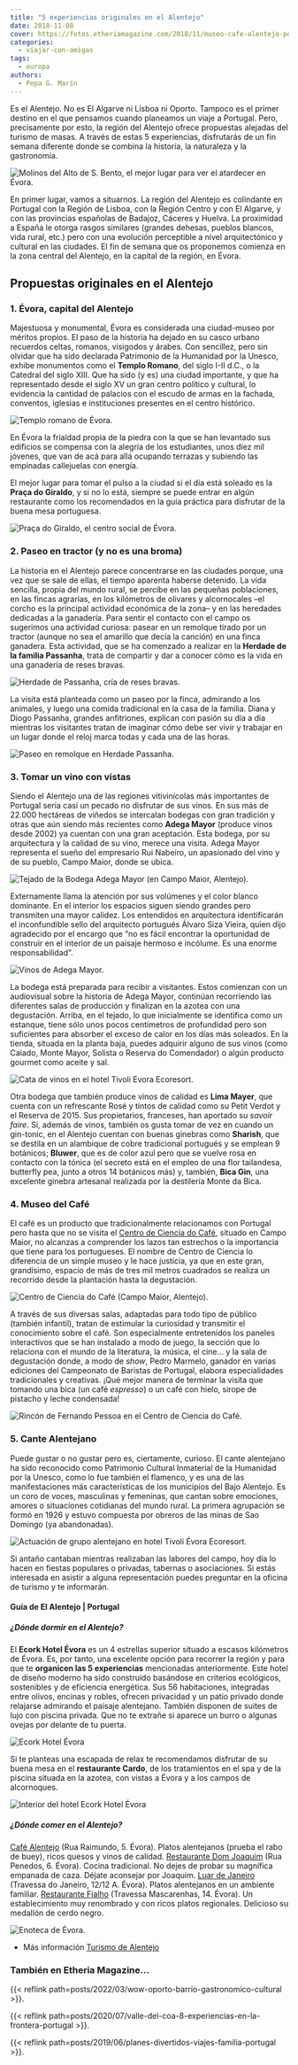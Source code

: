 ```yaml
---
title: "5 experiencias originales en el Alentejo"
date: 2018-11-08
cover: https://fotos.etheriamagazine.com/2018/11/museo-cafe-alentejo-portugal-e1658936074607.jpg
categories: 
  - viajar-con-amigas
tags: 
  - europa
authors: 
  - Pepa G. Marín
---
```


Es el Alentejo. No es El Algarve ni Lisboa ni Oporto. Tampoco es el primer destino en el que pensamos cuando planeamos un viaje a Portugal. Pero, precisamente por esto, la región del Alentejo ofrece propuestas alejadas del turismo de masas. A través de estas 5 experiencias, disfrutarás de un fin semana diferente donde se combina la historia, la naturaleza y la gastronomía.

![Molinos del Alto de S. Bento, el mejor lugar para ver el atardecer en Évora.](https://fotos.etheriamagazine.com/2018/11/atardecer-evora-viaje-mujeres.jpg "Molinos del Alto de S. Bento, el mejor lugar para ver el atardecer en Évora. ©P.G.")

En primer lugar, vamos a situarnos. La región del Alentejo es colindante en Portugal con 
la Región de Lisboa, con la Región Centro y con El Algarve, y con las provincias 
españolas de Badajoz, Cáceres y Huelva. La proximidad a España le otorga rasgos 
similares (grandes dehesas, pueblos blancos, vida rural, etc.) pero con una evolución 
perceptible a nivel arquitectónico y cultural en las ciudades. El fin de semana que os 
proponemos comienza en la zona central del Alentejo, en la capital de la región, en 
Évora. 

## Propuestas originales en el Alentejo

### 1\. Évora, capital del Alentejo

Majestuosa y monumental, Évora es considerada una ciudad-museo por méritos propios. El 
paso de la historia ha dejado en su casco urbano recuerdos celtas, romanos, visigodos y 
árabes. Con sencillez, pero sin olvidar que ha sido declarada Patrimonio de la Humanidad 
por la Unesco, exhibe monumentos como el **Templo Romano**, del siglo I-II d.C., o la 
Catedral del siglo XIII. Que ha sido (y es) una ciudad importante, y que ha representado 
desde el siglo XV un gran centro político y cultural, lo evidencia la cantidad de 
palacios con el escudo de armas en la fachada, conventos, iglesias e instituciones 
presentes en el centro histórico. 

![Templo romano de Évora.](https://fotos.etheriamagazine.com/2018/11/templo-romano-evora.jpg "Templo romano de Évora. ©P.G.")

En Évora la frialdad propia de la piedra con la que se han levantado sus edificios se 
compensa con la alegría de los estudiantes, unos diez mil jóvenes, que van de acá para 
allá ocupando terrazas y subiendo las empinadas callejuelas con energía. 

El mejor lugar para tomar el pulso a la ciudad si el día está soleado es la **Praça do 
Giraldo**, y si no lo está, siempre se puede entrar en algún restaurante como los 
recomendados en la guía práctica para disfrutar de la buena mesa portuguesa. 

![Praça do Giraldo, el centro social de Évora.](https://fotos.etheriamagazine.com/2018/11/plaza-giraldo-evora2.jpg "Praça do Giraldo, el centro social de Évora. © P. García")

### 2\. Paseo en tractor (y no es una broma)

La historia en el Alentejo parece concentrarse en las ciudades porque, una vez que se 
sale de ellas, el tiempo aparenta haberse detenido. La vida sencilla, propia del mundo 
rural, se percibe en las pequeñas poblaciones, en las fincas agrarias, en los kilómetros 
de olivares y alcornocales –el corcho es la principal actividad económica de la zona– y 
en las heredades dedicadas a la ganadería. Para sentir el contacto con el campo os 
sugerimos una actividad curiosa: pasear en un remolque tirado por un tractor (aunque no 
sea el amarillo que decía la canción) en una finca ganadera. Esta actividad, que se ha 
comenzado a realizar en la **Herdade de la familia Passanha**, trata de compartir y dar 
a conocer cómo es la vida en una ganadería de reses bravas. 

![Herdade de Passanha, cría de reses bravas.](https://fotos.etheriamagazine.com/2018/11/Ganaderia-passanha.jpg "Herdade de Passanha, cría de reses bravas. © P.G.")

La visita está planteada como un paseo por la finca, admirando a los animales, y luego 
una comida tradicional en la casa de la familia. Diana y Diogo Passanha, grandes 
anfitriones, explican con pasión su día a día mientras los visitantes tratan de imaginar 
cómo debe ser vivir y trabajar en un lugar donde el reloj marca todas y cada una de las 
horas. 

![Paseo en remolque en Herdade Passanha.](https://fotos.etheriamagazine.com/2018/11/Paseo-tractor-alentejo.jpg "Paseo en remolque en Herdade Passanha. ©P.G.")

### 3\. Tomar un vino con vistas

Siendo el Alentejo una de las regiones vitivinícolas más importantes de Portugal sería 
casi un pecado no disfrutar de sus vinos. En sus más de 22.000 hectáreas de viñedos se 
intercalan bodegas con gran tradición y otras que aún siendo más recientes como **Adega 
Mayor** (produce vinos desde 2002) ya cuentan con una gran aceptación. Esta bodega, por 
su arquitectura y la calidad de su vino, merece una visita. Adega Mayor representa el 
sueño del empresario Rui Nabeiro, un apasionado del vino y de su pueblo, Campo Maior, 
donde se ubica. 

![Tejado de la Bodega Adega Mayor (en Campo Maior, Alentejo).](https://fotos.etheriamagazine.com/2018/11/bodega-adega-mayor.jpg "Tejado de la Bodega Adega Mayor (en Campo Maior, Alentejo). © P.G.")

Externamente llama la atención por sus volúmenes y el color blanco dominante. En el 
interior los espacios siguen siendo grandes pero transmiten una mayor calidez. Los 
entendidos en arquitectura identificarán el inconfundible sello del arquitecto portugués 
Álvaro Siza Vieira, quien dijo agradecido por el encargo que “no es fácil encontrar la 
oportunidad de construir en el interior de un paisaje hermoso e incólume. Es una enorme 
responsabilidad”. 

![Vinos de Adega Mayor.](https://fotos.etheriamagazine.com/2018/11/adega-mayor-bodega-alentejo.jpg "Vinos de Adega Mayor. © P.G.")

La bodega está preparada para recibir a visitantes. Estos comienzan con un audiovisual 
sobre la historia de Adega Mayor, continúan recorriendo las diferentes salas de 
producción y finalizan en la azotea con una degustación. Arriba, en el tejado, lo que 
inicialmente se identifica como un estanque, tiene sólo unos pocos centímetros de 
profundidad pero son suficientes para absorber el exceso de calor en los días más 
soleados. En la tienda, situada en la planta baja, puedes adquirir alguno de sus vinos 
(como Caiado, Monte Mayor, Solista o Reserva do Comendador) o algún producto gourmet 
como aceite y sal. 

![Cata de vinos en el hotel Tivoli Evora Ecoresort.](https://fotos.etheriamagazine.com/2018/11/cata-vinos-hotel-tivoli-evora.jpg "Cata de vinos en el hotel Tivoli Evora Ecoresort. © P.G.")

Otra bodega que también produce vinos de calidad es **Lima Mayer**, que cuenta con un 
refrescante Rosé y tintos de calidad como su Petit Verdot y el Reserva de 2015. Sus 
propietarios, franceses, han aportado su _savoir faire_. Si, además de vinos, también os 
gusta tomar de vez en cuando un gin-tonic, en el Alentejo cuentan con buenas ginebras 
como **Sharish**, que se destila en un alambique de cobre tradicional portugués y se 
emplean 9 botánicos; **Bluwer**, que es de color azul pero que se vuelve rosa en 
contacto con la tónica (el secreto está en el empleo de una flor tailandesa, butterfly 
pea, junto a otros 14 botánicos más) y, también, **Bica Gin**, una excelente ginebra 
artesanal realizada por la destilería Monte da Bica. 

### 4\. Museo del Café

El café es un producto que tradicionalmente relacionamos con Portugal pero hasta que no 
se visita el [Centro de Ciencia do Café](https://centrocienciacafe.com/es/), situado en 
Campo Maior, no alcanzas a comprender los lazos tan estrechos o la importancia que tiene 
para los portugueses. El nombre de Centro de Ciencia lo diferencia de un simple museo y 
le hace justicia, ya que en este gran, grandísimo, espacio de más de tres mil metros 
cuadrados se realiza un recorrido desde la plantación hasta la degustación. 

![Centro de Ciencia do Café (Campo Maior, Alentejo).](https://fotos.etheriamagazine.com/2018/11/museo-cafe-alentejo-portugal.jpg "Centro de Ciencia do Café (Campo Maior, Alentejo). © P.G.")

A través de sus diversas salas, adaptadas para todo tipo de público (también infantil), 
tratan de estimular la curiosidad y transmitir el conocimiento sobre el café. Son 
especialmente entretenidos los paneles interactivos que se han instalado a modo de 
juego, la sección que lo relaciona con el mundo de la literatura, la música, el cine... 
y la sala de degustación donde, a modo de _show_, Pedro Marmelo, ganador en varias 
ediciones del Campeonato de Baristas de Portugal, elabora especialidades tradicionales y 
creativas. ¡Qué mejor manera de terminar la visita que tomando una bica (un café 
_espresso_) o un café con hielo, sirope de pistacho y leche condensada! 

![Rincón de Fernando Pessoa en el Centro de Ciencia do Café.](https://fotos.etheriamagazine.com/2018/11/museo-cafe-campo-maior-alentejo.jpg "Rincón de Fernando Pessoa en el Centro de Ciencia do Café. © P.G.")

### 5\. Cante Alentejano

Puede gustar o no gustar pero es, ciertamente, curioso. El cante alentejano ha sido 
reconocido como Patrimonio Cultural Inmaterial de la Humanidad por la Unesco, como lo 
fue también el flamenco, y es una de las manifestaciones más características de los 
municipios del Bajo Alentejo. Es un coro de voces, masculinas y femeninas, que cantan 
sobre emociones, amores o situaciones cotidianas del mundo rural. La primera agrupación 
se formó en 1926 y estuvo compuesta por obreros de las minas de Sao Domingo (ya 
abandonadas). 

![Actuación de grupo alentejano en hotel Tivoli Évora Ecoresort.](https://fotos.etheriamagazine.com/2018/11/canto-elentejano.jpg "Actuación de grupo alentejano en hotel Ecork Hotel Évora. © P.G.")

Si antaño cantaban mientras realizaban las labores del campo, hoy día lo hacen en 
fiestas populares o privadas, tabernas o asociaciones. Si estás interesada en asistir a 
alguna representación puedes preguntar en la oficina de turismo y te informarán. 

#### Guía de El Alentejo | Portugal

##### ¿Dónde dormir en el Alentejo?

El **Ecork Hotel Évora** es un 4 estrellas superior situado a escasos kilómetros de 
Évora. Es, por tanto, una excelente opción para recorrer la región y para que te 
**organicen las 5 experiencias** mencionadas anteriormente. Este hotel de diseño moderno 
ha sido construido basándose en criterios ecológicos, sostenibles y de eficiencia 
energética. Sus 56 habitaciones, integradas entre olivos, encinas y robles, ofrecen 
privacidad y un patio privado donde relajarse admirando el paisaje alentejano. También 
disponen de suites de lujo con piscina privada. Que no te extrañe si aparece un burro o 
algunas ovejas por delante de tu puerta. 

![Ecork Hotel Évora](https://fotos.etheriamagazine.com/2018/11/hotel-tivoli-ecoresort-evora.jpg)

Si te planteas una escapada de relax te recomendamos disfrutar de su buena mesa en el 
**restaurante Cardo**, de los tratamientos en el spa y de la piscina situada en la 
azotea, con vistas a Évora y a los campos de alcornoques. 

![Interior del hotel Ecork Hotel Évora](https://fotos.etheriamagazine.com/2018/11/hotel-tivoli-evora.jpg "Interior del hotel Tivoli Évora Ecoresort.")

##### ¿Dónde comer en el Alentejo?

[Café Alentejo](https://restaurantecafealentejo.com) (Rua Raimundo, 5. Évora). Platos 
alentejanos (prueba el rabo de buey), ricos quesos y vinos de calidad. [Restaurante Dom 
Joaquim](http://restaurantedomjoaquim.pt/en/) (Rua Penedos, 6. Évora). Cocina 
tradicional. No dejes de probar su magnífica empanada de caza. Déjate aconsejar por 
Joaquim. [Luar de Janeiro](http://luardejaneiro.com/) (Travessa do Janeiro, 12/12 A. 
Évora). Platos alentejanos en un ambiente familiar. [Restaurante 
Fialho](https://restaurantefialho.pt) (Travessa Mascarenhas, 14. Évora). Un 
establecimiento muy renombrado y con ricos platos regionales. Delicioso su medallón de 
cerdo negro. 

![Enoteca de Évora.](https://fotos.etheriamagazine.com/2018/11/enoteca-evora.jpg "Enoteca de Évora.")

- Más información [Turismo de Alentejo](http://www.visitalentejo.pt/es/) 

### También en Etheria Magazine...

{{< reflink path=posts/2022/03/wow-oporto-barrio-gastronomico-cultural >}}. 

{{< reflink path=posts/2020/07/valle-del-coa-8-experiencias-en-la-frontera-portugal >}}. 

{{< reflink path=posts/2019/06/planes-divertidos-viajes-familia-portugal >}}.
